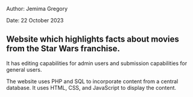 Author: Jemima Gregory

Date:    22 October 2023

## Website which highlights facts about movies from the Star Wars franchise. 

It has editing capabilities for admin users and submission capabilities for general users.

The website uses PHP and SQL to incorporate content from a central database. 
It uses HTML, CSS, and JavaScript to display the content.
